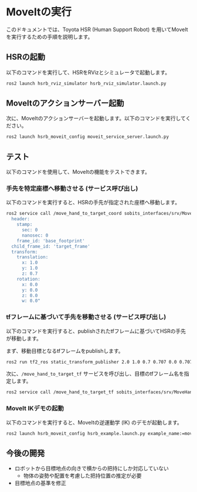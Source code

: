 # MoveItの実行

このドキュメントでは、Toyota HSR (Human Support Robot) を用いてMoveItを実行するための手順を説明します。

## HSRの起動

以下のコマンドを実行して、HSRをRVizとシミュレータで起動します。

```bash
ros2 launch hsrb_rviz_simulator hsrb_rviz_simulator.launch.py
```

## MoveItのアクションサーバー起動

次に、MoveItのアクションサーバーを起動します。以下のコマンドを実行してください。

```bash
ros2 launch hsrb_moveit_config moveit_service_server.launch.py
```

## テスト

以下のコマンドを使用して、MoveItの機能をテストできます。

### 手先を特定座標へ移動させる (サービス呼び出し)

以下のコマンドを実行すると、HSRの手先が指定された座標へ移動します。

```bash
ros2 service call /move_hand_to_target_coord sobits_interfaces/srv/MoveHandToTargetCoord "target_coord:
  header:
    stamp:
      sec: 0
      nanosec: 0
    frame_id: 'base_footprint'
  child_frame_id: 'target_frame'
  transform:
    translation:
      x: 1.0
      y: 1.0
      z: 0.7
    rotation:
      x: 0.0
      y: 0.0
      z: 0.0
      w: 0.0"
```

### tfフレームに基づいて手先を移動させる (サービス呼び出し)

以下のコマンドを実行すると、publishされたtfフレームに基づいてHSRの手先が移動します。

まず、移動目標となるtfフレームをpublishします。

```bash
ros2 run tf2_ros static_transform_publisher 2.0 1.0 0.7 0.707 0.0 0.707 0.0 odom goal
```

次に、`/move_hand_to_target_tf` サービスを呼び出し、目標のtfフレーム名を指定します。

```bash
ros2 service call /move_hand_to_target_tf sobits_interfaces/srv/MoveHandToTargetTf "object_name: 'goal'"
```

### MoveIt IKデモの起動

以下のコマンドを実行すると、MoveItの逆運動学 (IK) のデモが起動します。

```bash
ros2 launch hsrb_moveit_config hsrb_example.launch.py example_name:=moveit_ik_demo
```

## 今後の開発
* ロボットから目標地点の向きで横からの把持にしか対応していない
  * 物体の姿勢や配置を考慮した把持位置の推定が必要
* 目標地点の基準を修正